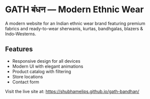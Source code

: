 # GATH बंधन — Modern Ethnic Wear

A modern website for an Indian ethnic wear brand featuring premium fabrics and ready-to-wear sherwanis, kurtas, bandhgalas, blazers & Indo‑Westerns.

## Features

- Responsive design for all devices
- Modern UI with elegant animations
- Product catalog with filtering
- Store locations
- Contact form

Visit the live site at: https://shubhamelips.github.io/gath-bandhan/